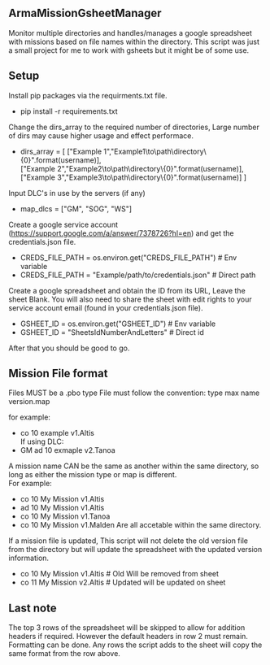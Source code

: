 ## ArmaMissionGsheetManager

Monitor multiple directories and handles/manages a google spreadsheet with missions based on file names within the directory. This script was just a small project for me to work with gsheets but it might be of some use.

## Setup

Install pip packages via the requirments.txt file.

- pip install -r requirements.txt

Change the dirs_array to the required number of directories, Large number of dirs may cause higher usage and effect performace.

- dirs_array = [
  ["Example 1","Example1\\to\\path\\directory\\{0}".format(username)],  
   ["Example 2","Example2\\to\\path\\directory\\{0}".format(username)],
  ["Example 3","Example3\\to\\path\\directory\\{0}".format(username)]
  ]

Input DLC's in use by the servers (if any)

- map_dlcs = ["GM", "SOG", "WS"]

Create a google service account (https://support.google.com/a/answer/7378726?hl=en) and get the credentials.json file.

- CREDS_FILE_PATH = os.environ.get("CREDS_FILE_PATH") # Env variable
- CREDS_FILE_PATH = "Example/path/to/credentials.json" # Direct path

Create a google spreadsheet and obtain the ID from its URL, Leave the sheet Blank. You will also need to share the sheet with edit rights to your service account email (found in your credentials.json file).

- GSHEET_ID = os.environ.get("GSHEET_ID") # Env variable
- GSHEET_ID = "SheetsIdNumberAndLetters" # Direct id

After that you should be good to go.

## Mission File format

Files MUST be a .pbo type
File must follow the convention:
type max name version.map

for example:

- co 10 example v1.Altis <br />
  If using DLC:
- GM ad 10 exmaple v2.Tanoa

A mission name CAN be the same as another within the same directory, so long as either the mission type or map is different.<br />
For example:

- co 10 My Mission v1.Altis
- ad 10 My Mission v1.Altis
- co 10 My Mission v1.Tanoa
- co 10 My Mission v1.Malden
  Are all accetable within the same directory.

If a mission file is updated, This script will not delete the old version file from the directory but will update the spreadsheet with the updated version information.

- co 10 My Mission v1.Altis # Old Will be removed from sheet
- co 11 My Mission v2.Altis # Updated will be updated on sheet

## Last note

The top 3 rows of the spreadsheet will be skipped to allow for addition headers if required. However the default headers in row 2 must remain. Formatting can be done. Any rows the script adds to the sheet will copy the same format from the row above.
